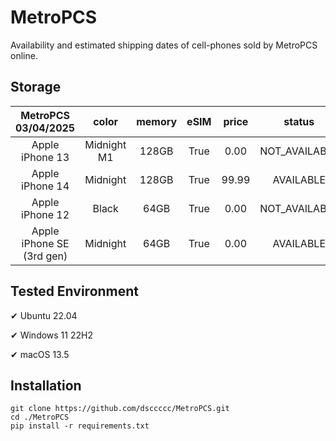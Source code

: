 # MetroPCS
Availability and estimated shipping dates of cell-phones sold by MetroPCS online.
## Storage
|MetroPCS 03/04/2025|color|memory|eSIM|price|status|shipping from|shipping to|
|:--:|:--:|:--:|:--:|:--:|:--:|:--:|:--:|
|Apple iPhone 13|Midnight M1|128GB|True|0.00|NOT_AVAILABLE|03/10/2025|03/17/2025|
|Apple iPhone 14|Midnight|128GB|True|99.99|AVAILABLE|03/03/2025|03/06/2025|
|Apple iPhone 12|Black|64GB|True|0.00|NOT_AVAILABLE|03/10/2025|03/17/2025|
|Apple iPhone SE (3rd gen)|Midnight|64GB|True|0.00|AVAILABLE|03/03/2025|03/06/2025|

## Tested Environment
✔ Ubuntu 22.04

✔ Windows 11 22H2

✔ macOS 13.5
## Installation
```
git clone https://github.com/dsccccc/MetroPCS.git
cd ./MetroPCS
pip install -r requirements.txt
```
